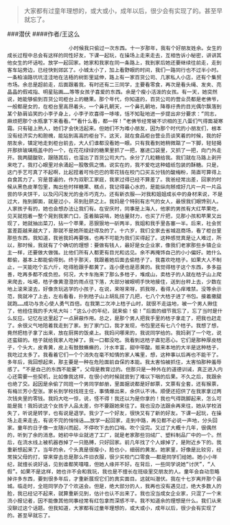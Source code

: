 > 大家都有过童年理想的，或大或小，成年以后，很少会有实现了的。甚至早就忘了。

###潜伏
####作者/王这么

						小时候我只偷过一次东西。十一岁那年，我有个好朋友姓余。女生的成长过程中总会有这样的同性好友，下课一起玩，在操场上走来走去，互相告诉小秘密，讲讲其他女生的坏话啦。放学一起回家。她家和我家在同一条路上，我到家后她还要继续往前走，走到客车站旁边，已经快到郊区了。小城太小了，加上看野眼的时间，我们一路同行也不过半小时。一条柏油路坑坑洼洼地在法梧的树影里延伸，路上有一家百货公司、几家私人小店，还有个集贸市场。余总是超前走，后面跟着我，有时还有二三同学，主要看零食，再次是看头绳、发夹、亮晶晶的假戒指、明星贴画……等等女孩子喜爱的东西。余是个瘦小活泼的女孩。有一天，她突然说，她能够偷到百货公司柜台上的糖果。那个年代，你知道的，百货公司的营业员都是老佛爷，一般都是女的，在柜台里高昂着头，一个鼻孔朝天，一个鼻孔朝地，降尊纡贵的目光偶尔飘落到某个胁肩谄笑的小李子身上，小李子欢喜得一哆嗦，恬不知耻地进一步提出非分要求：“同志，麻烦把那个水瓶拿下来看看。”“看什么看，都一样！”老佛爷经常被不识相的王八蛋们气得面凝寒霜。只有碰上熟人，她们才会快活起来。但她们不为难小朋友，因为那个时代的小朋友们，根本没有经济实力和胆魄，能站到高高的柜台下。这天，就在食品柜台营业员谈笑着的时候，我的好朋友余，镇定地走到柜台前去，大人们谁都没看她一眼。只有我看到她稍微踮了一下脚，轻轻揭开那排玻璃瓶盖中的一个，在花花绿绿的糖果里抓了一把，塞进口袋里，又抓了一把，向门外走开。我两腿酸软，跟随其后，也溜出了百货公司大门。余分了几粒糖给我。我们就在马路上剥开来吃了。我打心眼里对余涌起一股敬佩之情。说实在的，我不爱吃这种蜡纸包装的酥糖。只是，这门手艺可真了不起啊，比起捏着可怜巴巴的零花钱在校门口买五分钱的酸梅粉，简直可算得上自食其力了。穷是普遍的，作为双职工家庭，我家过得已经不算差了。我爸经常出差，回家的时候从黑色皮革包里，掏出些时样糖果、糕点，我记得最心水的，是能纵向掰成好几片一片一片品尝的华夫饼干，以及闪闪发光的金币巧克力。还有新衣服——对我和姐姐成长中的身材来说，不是过大，拖到脚面，就是过小，吊到肚脐之上。我妈是个特别有志气的女人，最恨我们眼馋别人。人家孩子有的，她也会想办法让我们有。在安庆时，同事是上海人，他家的男孩有大红苹果吃，见天就抱着一整个晃到我家门口，歪着脑袋啃，她估量财力，也买了斤把，见那小孩和苹果又出现了，她就抽出菜刀，拈一个苹果，恶狠狠地一斫两半，我姐和我手里各塞一半。后来，社会贫富差距越来越大了，那就不是她所能赶得及的了。十六岁，我们全家去省城逛商场，看了柜台里那些东西，我知道，我爸我妈再要强，也再不可能为我们买得起了。这种感觉真是让人难过，所以，那时候，我就有了个确切的理想：要做有钱人，最好是女企业家，像我们老家那些乡镇企业主一样，还要做大做强。比他们所有人都更有目光和远见。余不再掩饰自己的小小偏好。她什么都偷，基本上都能偷得到。终于那天，我跟着她后面去偷桔子了。我喜欢吃桔子。如果大人不制止，一天能吃个五六斤，吃得脸跟手都黄了。连小便也是恶黄的。我觉得桔子这个东西，多多益善，吃再多都不成负担。何况，大卡车拖来了那么多桔子，堆成山，卖桔子的人就在桔子山上爬来爬去，吆喝，桔子像黄澄澄的雨点往下落，大部分被眼明手快地接住，送到台秤上去，少数在地上滚来滚去，好像贪玩逃学的小孩子，在说，来呀来呀，抓我呀，看得人心痒难禁。没等余示范，我就冲了上去，左右看看，扑到桔子山上胡乱捞了几把，七八个大桔子进了书包。接着撒腿就跑……成功与贪心使人勇气百倍。在我第二次冲上桔子山时，就很不走运地，被一个男人揪住了，他扭住我的手大吼大叫：“这么小的年纪，就来偷！偷！”后面的细节我忘了，忘了当时是什么反应。记忆在这里起了一点屏蔽作用。总之，是那个男人把我手里的桔子拿走了，把我也赶走了。余很义气地陪着我走到了家。到了家门口，我才发现，书包里还有七八个桔子。我想了想，竟然把桔子拿了出来，放在厨房的饭桌上。我妈问哪来的，我说同学给的。我妈剥了一个吃，说还蛮甜的。桔子就给我家人吃掉了。我一口都没吃。我看到这桔子直犯恶心。它们是那种厚皮桔子，个头大，皮青黄，皮上有鼓鼓癞癞的，汁水丰富，甜中带酸。贩来本地的大半是这种桔子，我吃过太多了。我看着它们一个个消失在毫不知情的家人嘴里，想，这种事以后再也不能干了。多年后，我回想起来，那主要是一种在危险面前自保的本能。我太害怕被抓住，太害怕那种羞辱感了。“不是自己的东西不能要”，父母是教育过的。但那只是一种外在的道德训诫，真正进入内心还需要一些契机，比如像我这样，在很小的时候就尝到了难以下咽的后果。不久之后，我跟余也绝了交。起因是余偷了同班一个男同学邮册，里面据说都是好邮票，文票有全套，还有猴票，有梅兰芳小型张。家长到学校找班主任，事情爆出来，余供认不讳。顺便还招供了在我家拿过两次钱夹里的零钱。我妈大吃一惊，说，怪不得！我还以为是你拿的！我也气得跳脚起来，怎么可能是我！我妈说这个女孩子人品太差，你不要跟她来往了。我也没办法跟余再来往，她从学校消失了，听说是转学，也有说是退学。我少了一个好友，很快又有了新的好友。下课一起玩，在操场上走来走去，有说不完的悄悄话……放学一起回家，走到中路，再见都不必说一声地，分头回家。童年的日子像一支随兴而起，不停吹下去的口哨。吹个没完。又过了大概十几年，很偶然的，听到了余的消息。她初中毕业就进了工厂，就是老家那些羽绒厂、塑料制品厂中的一个。然后，在流水线上被机器吞掉了一只胳膊，只好回家。前几年找了个人嫁掉了，是附近乡下的。我重新想起来了。当年的余，个头真是很瘦小，脸也小，细弱的黄发。她家里，好像是比较穷，经常挨父母的打，穿来穿去总是那么件旧衣服，很少买校门口零食——都是同学们给她。她小小年纪，就擅长说好话，见到谁都笑嘻嘻，但她人缘并不好。在背后，一些同学说她“讨厌”，“人假”。如果不是这样，她也许不会和我玩，我也是不擅长在班级里交朋友的人。童年会自动忽略掉许多东西，要到很多年后，才重新展现它们的真实面目。这就叫潜伏。我在十七岁离开那个县城。临走时，全班同学办了个欢送会。但是，绝大部分的人，我再也没有遇见过，绝大多数人的脸，我已经记不起来，就算重新见到，估计也认不出来了。我也没当成女企业家，只混了一个末流小报记者，因不能像其他同事经常有红包拿而深感不平。我不知道余的理想是什么。我们从来没聊过这个话题。但我知道，大家都有过童年理想的，或大或小，成年以后，很少会有实现了的。甚至早就忘了。			  		